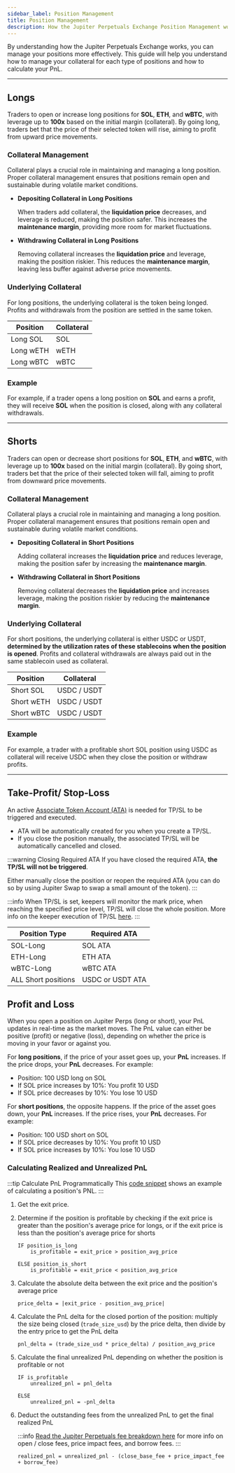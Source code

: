 ```yaml
---
sidebar_label: Position Management
title: Position Management
description: How the Jupiter Perpetuals Exchange Position Management works
---
```


<head>
    <title>Perps: Position Management</title>
    <meta name="twitter:card" content="summary" />
</head>

By understanding how the Jupiter Perpetuals Exchange works, you can manage your positions more effectively. This guide will help you understand how to manage your collateral for each type of positions and how to calculate your PnL.

---

## Longs

Traders to open or increase long positions for **SOL**, **ETH**, and **wBTC**, with leverage up to **100x** based on the initial margin (collateral). By going long, traders bet that the price of their selected token will rise, aiming to profit from upward price movements.

### Collateral Management

Collateral plays a crucial role in maintaining and managing a long position. Proper collateral management ensures that positions remain open and sustainable during volatile market conditions.

- **Depositing Collateral in Long Positions**

    When traders add collateral, the **liquidation price** decreases, and leverage is reduced, making the position safer. This increases the **maintenance margin**, providing more room for market fluctuations.

- **Withdrawing Collateral in Long Positions**

    Removing collateral increases the **liquidation price** and leverage, making the position riskier. This reduces the **maintenance margin**, leaving less buffer against adverse price movements.

### Underlying Collateral

For long positions, the underlying collateral is the token being longed. Profits and withdrawals from the position are settled in the same token.

| Position  | Collateral |
| --------- | ---------- |
| Long SOL  | SOL        |
| Long wETH | wETH       |
| Long wBTC | wBTC       |

### Example

For example, if a trader opens a long position on **SOL** and earns a profit, they will receive **SOL** when the position is closed, along with any collateral withdrawals.

---

## Shorts

Traders can open or decrease short positions for **SOL**, **ETH**, and **wBTC**, with leverage up to **100x** based on the initial margin (collateral). By going short, traders bet that the price of their selected token will fall, aiming to profit from downward price movements.

### Collateral Management

Collateral plays a crucial role in maintaining and managing a long position. Proper collateral management ensures that positions remain open and sustainable during volatile market conditions.

- **Depositing Collateral in Short Positions**

    Adding collateral increases the **liquidation price** and reduces leverage, making the position safer by increasing the **maintenance margin**.

- **Withdrawing Collateral in Short Positions**

    Removing collateral decreases the **liquidation price** and increases leverage, making the position riskier by reducing the **maintenance margin**.

### Underlying Collateral

For short positions, the underlying collateral is either USDC or USDT, **determined by the utilization rates of these stablecoins when the position is opened**. Profits and collateral withdrawals are always paid out in the same stablecoin used as collateral.

| Position   | Collateral  |
| ---------- | ----------- |
| Short SOL  | USDC / USDT |
| Short wETH | USDC / USDT |
| Short wBTC | USDC / USDT |

### Example

For example, a trader with a profitable short SOL position using USDC as collateral will receive USDC when they close the position or withdraw profits.

---

## Take-Profit/ Stop-Loss

An active [Associate Token Account (ATA)](https://spl.solana.com/associated-token-account) is needed for TP/SL to be triggered and executed.

- ATA will be automatically created for you when you create a TP/SL.
- If you close the position manually, the associated TP/SL will be automatically cancelled and closed.

:::warning Closing Required ATA
If you have closed the required ATA, **the TP/SL will not be triggered**.

Either manually close the position or reopen the required ATA (you can do so by using Jupiter Swap to swap a small amount of the token).
:::

:::info
When TP/SL is set, keepers will monitor the mark price, when reaching the specified price level, TP/SL will close the whole position. More info on the keeper execution of TP/SL [here](./execution).
:::

| Position Type | Required ATA |
|---------------|---------------|
| SOL-Long      | SOL ATA       |
| ETH-Long      | ETH ATA       |
| wBTC-Long     | wBTC ATA      |
| ALL Short positions | USDC or USDT ATA |

## Profit and Loss

When you open a position on Jupiter Perps (long or short), your PnL updates in real-time as the market moves. The PnL value can either be positive (profit) or negative (loss), depending on whether the price is moving in your favor or against you.

For **long positions**, if the price of your asset goes up, your **PnL** increases. If the price drops, your **PnL** decreases. For example:

- Position: 100 USD long on SOL
- If SOL price increases by 10%: You profit 10 USD
- If SOL price decreases by 10%: You lose 10 USD

For **short positions**, the opposite happens. If the price of the asset goes down, your **PnL** increases. If the price rises, your **PnL** decreases. For example:

- Position: 100 USD short on SOL
- If SOL price decreases by 10%: You profit 10 USD
- If SOL price increases by 10%: You lose 10 USD

### Calculating Realized and Unrealized PnL

:::tip Calculate PnL Programmatically
This [code snippet](https://github.com/julianfssen/jupiter-perps-anchor-idl-parsing/blob/main/src/examples/get-position-pnl.ts) shows an example of calculating a position's PNL.
:::

1. Get the exit price.

2. Determine if the position is profitable by checking if the exit price is greater than the position's average price for longs, or if the exit price is less than the position's average price for shorts

    ``` 
    IF position_is_long
        is_profitable = exit_price > position_avg_price

    ELSE position_is_short
        is_profitable = exit_price < position_avg_price
    ```

3. Calculate the absolute delta between the exit price and the position's average price

    ```
    price_delta = |exit_price - position_avg_price|
    ```

4. Calculate the PnL delta for the closed portion of the position: multiply the size being closed (`trade_size_usd`) by the price delta, then divide by the entry price to get the PnL delta

    ```
    pnl_delta = (trade_size_usd * price_delta) / position_avg_price
    ```

5. Calculate the final unrealized PnL depending on whether the position is profitable or not

    ```
    IF is_profitable
        unrealized_pnl = pnl_delta

    ELSE
        unrealized_pnl = -pnl_delta
    ```

6. Deduct the outstanding fees from the unrealized PnL to get the final realized PnL

    :::info
    [Read the Jupiter Perpetuals fee breakdown here](./fees) for more info on open / close fees, price impact fees, and borrow fees.
    :::

    ```
    realized_pnl = unrealized_pnl - (close_base_fee + price_impact_fee + borrow_fee)
    ```
